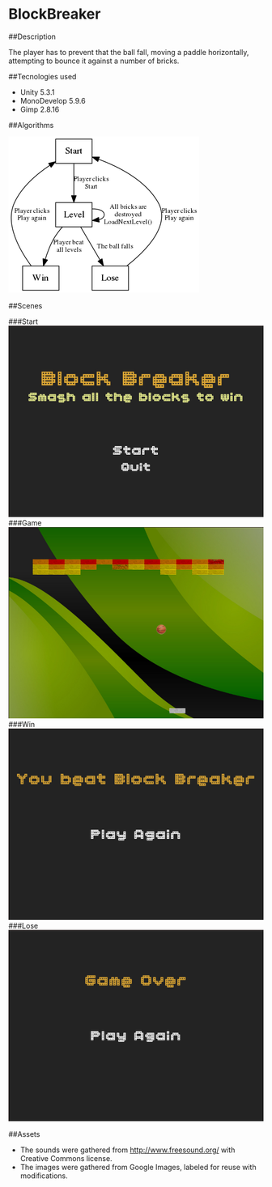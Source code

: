 # BlockBreaker

##Description

The player has to prevent that the ball fall, moving a paddle horizontally, attempting to bounce it against a number of bricks.

##Tecnologies used
- Unity 5.3.1
- MonoDevelop 5.9.6
- Gimp 2.8.16

##Algorithms

![alt graph](./readme-images/graph.png)

##Scenes

###Start
![alt start](./readme-images/start.jpg)
###Game
![alt game](./readme-images/game.jpg)
###Win
![alt win](./readme-images/win.jpg)
###Lose
![alt lose](./readme-images/lose.jpg)

##Assets

- The sounds were gathered from http://www.freesound.org/ with Creative Commons license.
- The images were gathered from Google Images, labeled for reuse with modifications.
